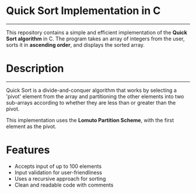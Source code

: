 # Quick Sort Implementation in C
--------------------------------
This repository contains a simple and efficient implementation of the **Quick Sort algorithm** in C. The program takes an array of integers from the user, sorts it in **ascending order**, and displays the sorted array.



# Description
-------------
Quick Sort is a divide-and-conquer algorithm that works by selecting a 'pivot' element from the array and partitioning the other elements into two sub-arrays according to whether they are less than or greater than the pivot.

This implementation uses the **Lomuto Partition Scheme**, with the first element as the pivot.



# Features

* Accepts input of up to 100 elements
* Input validation for user-friendliness
* Uses a recursive approach for sorting
* Clean and readable code with comments
